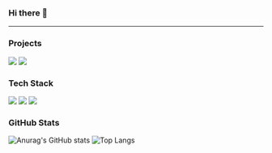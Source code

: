 ### Hi there 👋
---

<h3>Projects</h3>
<p>
  <img src="https://img.shields.io/badge/-sway.module_***-64c?style=for-the-badge"/>&nbsp<img src="https://img.shields.io/badge/-firesafety_***-f68?style=for-the-badge"/>
</p>

<h3>Tech Stack</h3>
<p>
  <img src="https://img.shields.io/badge/Visual%20Studio%20Code-0078d7.svg?style=for-the-badge&logo=visual-studio-code&logoColor=white"/>&nbsp<img src="https://img.shields.io/badge/Docker-2496ED?style=for-the-badge&logo=Docker&logoColor=white"/>&nbsp<img src="https://img.shields.io/badge/Jenkins-D24939?style=for-the-badge&logo=Jenkins&logoColor=white"/>
</p>

<h3>GitHub Stats</h3>

![Anurag's GitHub stats](https://github-readme-stats.vercel.app/api?username=victor-timoshin&theme=gruvbox&count_private=true&show_icons=true&hide=contribs)
![Top Langs](https://github-readme-stats.vercel.app/api/top-langs/?username=victor-timoshin&theme=gruvbox&layout=compact)
